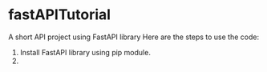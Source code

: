 # fastAPITutorial
A short API project using FastAPI library
Here are the steps to use the code:
1. Install FastAPI library using pip module.
2. 
